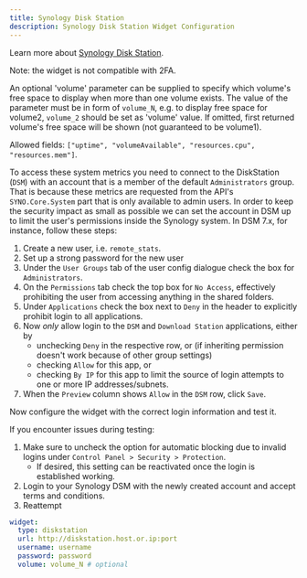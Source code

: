 ```yaml
---
title: Synology Disk Station
description: Synology Disk Station Widget Configuration
---
```


Learn more about [Synology Disk Station](https://www.synology.com/en-global/dsm).

Note: the widget is not compatible with 2FA.

An optional 'volume' parameter can be supplied to specify which volume's free space to display when more than one volume exists. The value of the parameter must be in form of `volume_N`, e.g. to display free space for volume2, `volume_2` should be set as 'volume' value. If omitted, first returned volume's free space will be shown (not guaranteed to be volume1).

Allowed fields: `["uptime", "volumeAvailable", "resources.cpu", "resources.mem"]`.

To access these system metrics you need to connect to the DiskStation (`DSM`) with an account that is a member of the default `Administrators` group. That is because these metrics are requested from the API's `SYNO.Core.System` part that is only available to admin users. In order to keep the security impact as small as possible we can set the account in DSM up to limit the user's permissions inside the Synology system. In DSM 7.x, for instance, follow these steps:

1. Create a new user, i.e. `remote_stats`.
2. Set up a strong password for the new user
3. Under the `User Groups` tab of the user config dialogue check the box for `Administrators`.
4. On the `Permissions` tab check the top box for `No Access`, effectively prohibiting the user from accessing anything in the shared folders.
5. Under `Applications` check the box next to `Deny` in the header to explicitly prohibit login to all applications.
6. Now _only_ allow login to the `DSM` and `Download Station` applications, either by
   - unchecking `Deny` in the respective row, or (if inheriting permission doesn't work because of other group settings)
   - checking `Allow` for this app, or
   - checking `By IP` for this app to limit the source of login attempts to one or more IP addresses/subnets.
7. When the `Preview` column shows `Allow` in the `DSM` row, click `Save`.

Now configure the widget with the correct login information and test it.

If you encounter issues during testing:

1. Make sure to uncheck the option for automatic blocking due to invalid logins under `Control Panel > Security > Protection`.
   - If desired, this setting can be reactivated once the login is established working.
2. Login to your Synology DSM with the newly created account and accept terms and conditions.
3. Reattempt

```yaml
widget:
  type: diskstation
  url: http://diskstation.host.or.ip:port
  username: username
  password: password
  volume: volume_N # optional
```
